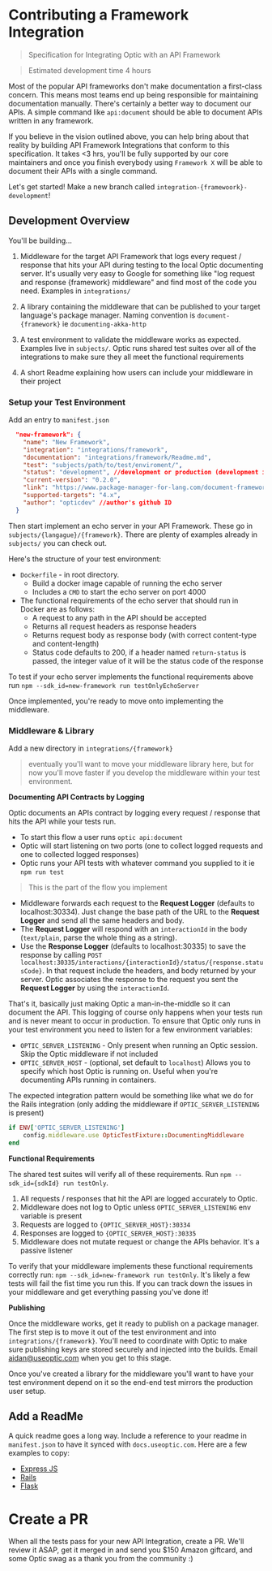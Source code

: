 # Contributing a Framework Integration
> Specification for Integrating Optic with an API Framework 

> Estimated development time 4 hours

Most of the popular API frameworks don't make documentation a first-class concern. This means most teams end up being responsible for maintaining documentation manually. There's certainly a better way to document our APIs. A simple command like `api:document` should be able to document APIs written in any framework. 
 
If you believe in the vision outlined above, you can help bring about that reality by building API Framework Integrations that conform to this specification. It takes <3 hrs, you'll be fully supported by our core maintainers and once you finish everybody using `Framework X` will be able to document their APIs with a single command. 

Let's get started! Make a new branch called `integration-{framewoork}-development`! 

## Development Overview

You'll be building...

1. Middleware for the target API Framework that logs every request / response that hits your API during testing to the local Optic documenting server. It's usually very easy to Google for something like "log request and response {framework} middleware" and find most of the code you need. Examples in `integrations/`

2. A library containing the middleware that can be published to your target language's package manager. Naming convention is `document-{framework}` ie `documenting-akka-http`

3. A test environment to validate the middleware works as expected. Examples live in `subjects/`. Optic runs shared test suites over all of the integrations to make sure they all meet the functional requirements 

4. A short Readme explaining how users can include your middleware in their project


### Setup your Test Environment 

Add an entry to `manifest.json`
```json
  "new-framework": {
    "name": "New Framework",
    "integration": "integrations/framework",
    "documentation": "integrations/framework/Readme.md",
    "test": "subjects/path/to/test/enviroment/", 
    "status": "development", //development or production (development is ignored by docs.useoptic.com)
    "current-version": "0.2.0",
    "link": "https://www.package-manager-for-lang.com/document-framework",
    "supported-targets": "4.x",
    "author": "opticdev" //author's github ID
  }
```


Then start implement an echo server in your API Framework. These go in `subjects/{langague}/{framework}`. There are plenty of examples already in `subjects/` you can check out. 

Here's the structure of your test environment:
 
-  `Dockerfile` - in root directory.
    - Build a docker image capable of running the echo server
    - Includes a `CMD` to start the echo server on port 4000
-  The functional requirements of the echo server that should run in Docker are as follows: 
    - A request to any path in the API should be accepted
    - Returns all request headers as response headers 
    - Returns request body as response body (with correct content-type and content-length)
    - Status code defaults to 200, if a header named `return-status` is passed, the integer value of it will be the status code of the response

To test if your echo server implements the functional requirements above run `npm --sdk_id=new-framework run testOnlyEchoServer` 

Once implemented, you're ready to move onto implementing the middleware. 

### Middleware & Library 

Add a new directory in `integrations/{framework}`
> eventually you'll want to move your middleware library here, but for now you'll move faster if you develop the middleware within your test environment. 

**Documenting API Contracts by Logging** 

Optic documents an APIs contract by logging every request / response that hits the API while your tests run. 
- To start this flow a user runs `optic api:document`
- Optic will start listening on two ports (one to collect logged requests and one to collected logged responses)
- Optic runs your API tests with whatever command you supplied to it ie `npm run test`

> This is the part of the flow you implement

- Middleware forwards each request to the **Request Logger** (defaults to localhost:30334). Just change the base path of the URL to the **Request Logger** and send all the same headers and body. 
- The **Request Logger** will respond with an `interactionId` in the body (`text/plain`, parse the whole thing as a string). 
- Use the **Response Logger** (defaults to localhost:30335) to save the response by calling `POST localhost:30335/interactions/{interactionId}/status/{response.statusCode}`. In that request include the headers, and body returned by your server. Optic associates the response to the request you sent the **Request Logger** by using the `interactionId`.

That's it, basically just making Optic a man-in-the-middle so it can document the API. This logging of course only happens when your tests run and is never meant to occur in production. To ensure that Optic only runs in your test environment you need to listen for a few environment variables: 

- `OPTIC_SERVER_LISTENING` - Only present when running an Optic session. Skip the Optic middleware if not included
- `OPTIC_SERVER_HOST` - (optional, set default to `localhost`) Allows you to specify which host Optic is running on. Useful when you're documenting APIs running in containers.

The expected integration pattern would be something like what we do for the Rails integration (only adding the middleware if `OPTIC_SERVER_LISTENING` is present)
```ruby
if ENV['OPTIC_SERVER_LISTENING']
    config.middleware.use OpticTestFixture::DocumentingMiddleware
end
```

**Functional Requirements** 

The shared test suites will verify all of these requirements. Run `npm --sdk_id={sdkId} run testOnly`. 

1. All requests / responses that hit the API are logged accurately to Optic.
2. Middleware does not log to Optic unless `OPTIC_SERVER_LISTENING` env variable is present 
3. Requests are logged to `{OPTIC_SERVER_HOST}:30334`
4. Responses are logged to `{OPTIC_SERVER_HOST}:30335`
5. Middleware does not mutate request or change the APIs behavior. It's a passive listener 

To verify that your middleware implements these functional requirements correctly run: `npm --sdk_id=new-framework run testOnly`. It's likely a few tests will fail the fist time you run this. If you can track down the issues in your middleware and get everything passing you've done it!

**Publishing**

Once the middleware works, get it ready to publish on a package manager. The first step is to move it out of the test environment and into `integrations/{framework}`. You'll need to coordinate with Optic to make sure publishing keys are stored securely and injected into the builds. Email aidan@useoptic.com when you get to this stage. 

Once you've created a library for the middleware you'll want to have your test environment depend on it so the end-end test mirrors the production user setup.

## Add a ReadMe
A quick readme goes a long way. Include a reference to your readme in `manifest.json` to have it synced with `docs.useoptic.com`. Here are a few examples to copy: 
- [Express JS](/sdks/node-express/Readme.md)  
- [Rails](/sdks/ruby-rack/README.md)  
- [Flask](/sdks/python-flask/README.md)  


# Create a PR
When all the tests pass for your new API Integration, create a PR. We'll review it ASAP, get it merged in and send you $150 Amazon giftcard, and some Optic swag as a thank you from the community :)  
